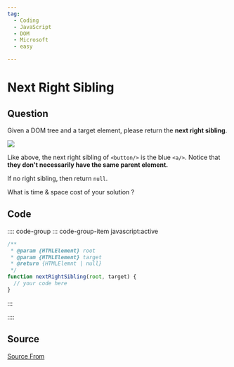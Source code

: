 ```yaml
---
tag:
  - Coding
  - JavaScript
  - DOM
  - Microsoft
  - easy

---
```

  
# Next Right Sibling

## Question
Given a DOM tree and a target element, please return the **next right sibling**.

![](https://cdn.bfe.dev/bfe/img/I8ncH1ncdGaBXV3nwPH061w1MmdqNR9p_1169x546_1597852405395.png)

Like above, the next right sibling of `<button/>` is the blue `<a/>`. Notice that **they don't necessarily have the same parent element.**

If no right sibling, then return `null`.

What is time & space cost of your solution ?

## Code
:::: code-group
::: code-group-item javascript:active
```javascript
/**
 * @param {HTMLElement} root
 * @param {HTMLElement} target
 * @return {HTMLElemnt | null}
 */
function nextRightSibling(root, target) {
  // your code here
}
```
:::
    
::::



##  Source
[Source From](https://bigfrontend.dev/problem/Next-Right-Sibiling)

  